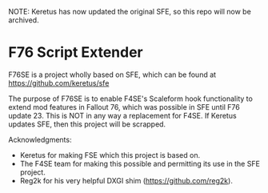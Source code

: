 NOTE: Keretus has now updated the original SFE, so this repo will now be archived.

# F76 Script Extender
F76SE is a project wholly based on SFE, which can be found at https://github.com/keretus/sfe

The purpose of F76SE is to enable F4SE's Scaleform hook functionality to extend mod features in Fallout 76, which was possible in SFE until F76 update 23.
This is NOT in any way a replacement for F4SE.
If Keretus updates SFE, then this project will be scrapped.

Acknowledgments:
- Keretus for making FSE which this project is based on.
- The F4SE team for making this possible and permitting its use in the SFE project.
- Reg2k for his very helpful DXGI shim (https://github.com/reg2k).
